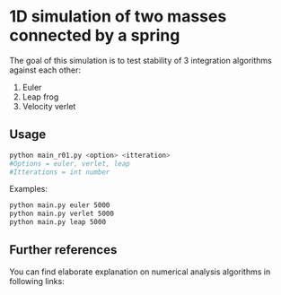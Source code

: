 # 1D simulation of two masses connected by a spring
The goal of this simulation is to test stability of 3 integration algorithms against each other:

1. Euler
2. Leap frog
3. Velocity verlet

## Usage

```bash
python main_r01.py <option> <itteration>
#Options = euler, verlet, leap
#Itterations = int number
```

Examples:

```bash
python main.py euler 5000
python main.py verlet 5000
python main.py leap 5000
```



## Further references

You can find elaborate explanation on numerical analysis algorithms in following links:



[Numerical analysis]: http://www2.math.umd.edu/~dlevy/classes/amsc466/lecture-notes/integration-chap.pdf
[Euler algorithm]: http://tutorial.math.lamar.edu/Classes/DE/EulersMethod.aspx
[Verlet algorithm]: http://www.physics.udel.edu/~bnikolic/teaching/phys660/numerical_ode/node5.html